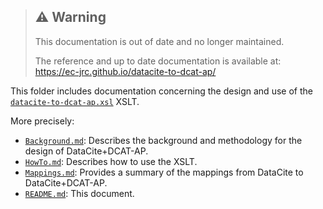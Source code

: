 > ## :warning: Warning
> This documentation is out of date and no longer maintained. 
>
> The reference and up to date documentation is available at: https://ec-jrc.github.io/datacite-to-dcat-ap/

This folder includes documentation concerning the design and use of the [`datacite-to-dcat-ap.xsl`](../datacite-to-dcat-ap.xsl) XSLT.

More precisely:

* [`Background.md`](./Background.md): Describes the background and methodology for the design of DataCite+DCAT-AP.
* [`HowTo.md`](./HowTo.md): Describes how to use the XSLT.
* [`Mappings.md`](./Mappings.md): Provides a summary of the mappings from DataCite to DataCite+DCAT-AP.
* [`README.md`](./README.md): This document.
